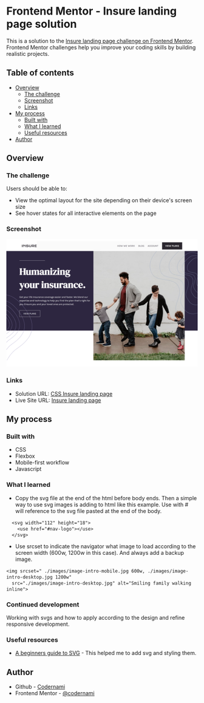 # Frontend Mentor - Insure landing page solution

This is a solution to the [Insure landing page challenge on Frontend Mentor](https://www.frontendmentor.io/challenges/insure-landing-page-uTU68JV8). Frontend Mentor challenges help you improve your coding skills by building realistic projects. 

## Table of contents

- [Overview](#overview)
  - [The challenge](#the-challenge)
  - [Screenshot](#screenshot)
  - [Links](#links)
- [My process](#my-process)
  - [Built with](#built-with)
  - [What I learned](#what-i-learned)
  - [Useful resources](#useful-resources)
- [Author](#author)



## Overview

### The challenge

Users should be able to:

- View the optimal layout for the site depending on their device's screen size
- See hover states for all interactive elements on the page

### Screenshot

![](./design/screenshot.png)



### Links

- Solution URL: [CSS Insure landing page](https://your-solution-url.com)
- Live Site URL: [Insure landing page](https://codernami.github.io/insure-landing-page/)

## My process

### Built with

- CSS 
- Flexbox
- Mobile-first workflow
- Javascript


### What I learned

- Copy the svg file at the end of the html before body ends. Then a simple way to use svg images is adding to html like this example. Use with # will reference to the svg file pasted at the end of the body.

```
  <svg width="112" height="18">
    <use href="#nav-logo"></use>
  </svg>  
```

- Use srcset to indicate the navigator what image to load according to the screen width (600w, 1200w in this case). And always add a backup image.  

```
<img srcset=" ./images/image-intro-mobile.jpg 600w, ./images/image-intro-desktop.jpg 1200w"
  src="./images/image-intro-desktop.jpg" alt="Smiling family walking inline">
```


### Continued development

Working with svgs and how to apply according to the design and refine responsive development.


### Useful resources

- [A beginners guide to SVG](https://youtu.be/ZJSCl6XEdP8) - This helped me to add svg and styling them.

## Author

- Github - [Codernami](https://github.com/codernami)
- Frontend Mentor - [@codernami](https://www.frontendmentor.io/profile/codernami)
